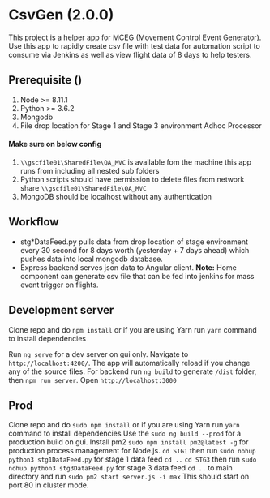 # CsvGen (2.0.0)

This project is a helper app for MCEG (Movement Control Event Generator). Use this app to rapidly create csv file with test data for automation script to consume via Jenkins as well as view flight data of 8 days to help testers.
## Prerequisite ()
1. Node >= 8.11.1
2. Python >= 3.6.2
3. Mongodb
4. File drop location for Stage 1 and Stage 3 environment Adhoc Processor
#### Make sure on below config
 1. `\\gscfile01\SharedFile\QA_MVC` is available fom the machine this app runs from including all nested sub folders
 2. Python scripts should have permission to delete files from network share `\\gscfile01\SharedFile\QA_MVC`
 3. MongoDB should be localhost without any authentication

 
## Workflow

 - stg*DataFeed.py  pulls data from drop location of stage environment every 30 second for 8 days worth (yesterday + 7 days ahead) which pushes data into local mongodb database.
 - Express backend serves json data to Angular client.
**Note:** Home component can generate csv file that can be fed into jenkins for mass event trigger on flights.



## Development server

Clone repo and do `npm install` or if you are using Yarn run `yarn` command to install dependencies

Run `ng serve` for a dev server on gui only. Navigate to `http://localhost:4200/`. The app will automatically reload if you change any of the source files.
For backend run `ng build` to generate `/dist` folder, then `npm run server`. Open `http://localhost:3000`

## Prod
Clone repo and do `sudo npm install` or if you are using Yarn run `yarn` command to install dependencies
Use the `sudo ng build --prod` for a production build on gui. 
Install pm2 `sudo npm install pm2@latest -g` for production process management for Node.js. 
`cd STG1` then run `sudo nohup python3 stg1DataFeed.py` for stage 1 data feed
`cd ..`
`cd STG3` then run `sudo nohup python3 stg3DataFeed.py` for stage 3 data feed
`cd ..` to main directory and run `sudo pm2 start server.js -i max` This should start on port 80 in cluster mode.
